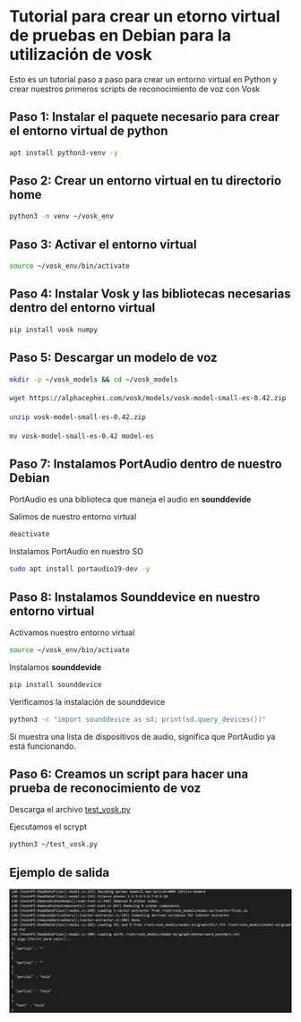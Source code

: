# Tutorial para crear un etorno virtual de pruebas en Debian para la utilización de vosk 

Esto es un tutorial paso a paso para crear un entorno virtual en Python y crear nuestros primeros scripts de reconocimiento de voz con Vosk

## Paso 1: Instalar el paquete necesario para crear el entorno virtual de python

```bash
apt install python3-venv -y
```

## Paso 2: Crear un entorno virtual en tu directorio home

```bash
python3 -m venv ~/vosk_env
```

## Paso 3: Activar el entorno virtual

```bash
source ~/vosk_env/bin/activate
```

## Paso 4: Instalar Vosk y las bibliotecas necesarias dentro del entorno virtual

```bash
pip install vosk numpy
```

## Paso 5: Descargar un modelo de voz

```bash
mkdir -p ~/vosk_models && cd ~/vosk_models

wget https://alphacephei.com/vosk/models/vosk-model-small-es-0.42.zip

unzip vosk-model-small-es-0.42.zip

mv vosk-model-small-es-0.42 model-es
```

## Paso 7: Instalamos PortAudio dentro de nuestro Debian

PortAudio es una biblioteca que maneja el audio en **sounddevide**

Salimos de nuestro entorno virtual

```bash
deactivate
```

Instalamos PortAudio en nuestro SO

```bash
sudo apt install portaudio19-dev -y
```

## Paso 8: Instalamos Sounddevice en nuestro entorno virtual

Activamos nuestro entorno virtual

```bash
source ~/vosk_env/bin/activate
```

Instalamos **sounddevide**

```bash
pip install sounddevice
```

Verificamos la instalación de sounddevice

```bash
python3 -c "import sounddevice as sd; print(sd.query_devices())"
```

Si muestra una lista de dispositivos de audio, significa que PortAudio ya está funcionando.

## Paso 6: Creamos un script para hacer una prueba de reconocimiento de voz

Descarga el archivo [test_vosk.py](https://github.com/verybboy/EcoEco-Accessible-OS/blob/main/virtual-environment-vosk/tutorial-ES/scripts/test_vosk.py)

Ejecutamos el scrypt

```bash
python3 ~/test_vosk.py
```

## Ejemplo de salida

![Salida test_vosk.py](../images/image_001.png)